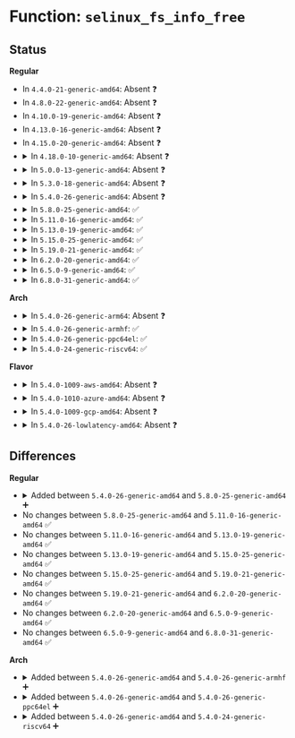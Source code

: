 # Function: <code>selinux_fs_info_free</code>

## Status
<b>Regular</b>
<ul>
<li>
In <code>4.4.0-21-generic-amd64</code>: Absent ❓
</li>
<li>
In <code>4.8.0-22-generic-amd64</code>: Absent ❓
</li>
<li>
In <code>4.10.0-19-generic-amd64</code>: Absent ❓
</li>
<li>
In <code>4.13.0-16-generic-amd64</code>: Absent ❓
</li>
<li>
In <code>4.15.0-20-generic-amd64</code>: Absent ❓
</li>
<li>
<details>
<summary>In <code>4.18.0-10-generic-amd64</code>: Absent ❓</summary>

```json
{
  "name": "selinux_fs_info_free",
  "collision_type": "Unique Static",
  "inline_type": "Selective",
  "funcs": [
    {
      "addr": 18446744071583056448,
      "name": "selinux_fs_info_free",
      "external": false,
      "loc": "security/selinux/selinuxfs.c:100",
      "file": "security/selinux/selinuxfs.c",
      "inline": "not declared, inlined",
      "caller_inline": [],
      "caller_func": [
        "security/selinux/selinuxfs.c:sel_kill_sb",
        "security/selinux/selinuxfs.c:sel_fill_super"
      ]
    }
  ],
  "symbols": [
    {
      "addr": 18446744071583056448,
      "name": "selinux_fs_info_free.isra.6",
      "section": ".text",
      "bind": "STB_LOCAL",
      "size": 110
    }
  ]
}
```
</details>
</li>
<li>
<details>
<summary>In <code>5.0.0-13-generic-amd64</code>: Absent ❓</summary>

```json
{
  "name": "selinux_fs_info_free",
  "collision_type": "Unique Static",
  "inline_type": "Selective",
  "funcs": [
    {
      "addr": 18446744071583170272,
      "name": "selinux_fs_info_free",
      "external": false,
      "loc": "security/selinux/selinuxfs.c:100",
      "file": "security/selinux/selinuxfs.c",
      "inline": "not declared, inlined",
      "caller_inline": [],
      "caller_func": [
        "security/selinux/selinuxfs.c:sel_kill_sb",
        "security/selinux/selinuxfs.c:sel_fill_super"
      ]
    }
  ],
  "symbols": [
    {
      "addr": 18446744071583170272,
      "name": "selinux_fs_info_free.isra.7",
      "section": ".text",
      "bind": "STB_LOCAL",
      "size": 110
    }
  ]
}
```
</details>
</li>
<li>
<details>
<summary>In <code>5.3.0-18-generic-amd64</code>: Absent ❓</summary>

```json
{
  "name": "selinux_fs_info_free",
  "collision_type": "Unique Static",
  "inline_type": "Selective",
  "funcs": [
    {
      "addr": 18446744071583357744,
      "name": "selinux_fs_info_free",
      "external": false,
      "loc": "security/selinux/selinuxfs.c:99",
      "file": "security/selinux/selinuxfs.c",
      "inline": "not declared, inlined",
      "caller_inline": [],
      "caller_func": [
        "security/selinux/selinuxfs.c:sel_kill_sb",
        "security/selinux/selinuxfs.c:sel_fill_super"
      ]
    }
  ],
  "symbols": [
    {
      "addr": 18446744071583357744,
      "name": "selinux_fs_info_free.isra.0",
      "section": ".text",
      "bind": "STB_LOCAL",
      "size": 110
    }
  ]
}
```
</details>
</li>
<li>
<details>
<summary>In <code>5.4.0-26-generic-amd64</code>: Absent ❓</summary>

```json
{
  "name": "selinux_fs_info_free",
  "collision_type": "Unique Static",
  "inline_type": "Selective",
  "funcs": [
    {
      "addr": 18446744071583463760,
      "name": "selinux_fs_info_free",
      "external": false,
      "loc": "security/selinux/selinuxfs.c:99",
      "file": "security/selinux/selinuxfs.c",
      "inline": "not declared, inlined",
      "caller_inline": [],
      "caller_func": [
        "security/selinux/selinuxfs.c:sel_kill_sb",
        "security/selinux/selinuxfs.c:sel_fill_super"
      ]
    }
  ],
  "symbols": [
    {
      "addr": 18446744071583463760,
      "name": "selinux_fs_info_free.isra.0",
      "section": ".text",
      "bind": "STB_LOCAL",
      "size": 110
    }
  ]
}
```
</details>
</li>
<li>
<details>
<summary>In <code>5.8.0-25-generic-amd64</code>: ✅</summary>

```c
void selinux_fs_info_free(struct super_block * sb)
```

```json
{
  "name": "selinux_fs_info_free",
  "collision_type": "Unique Static",
  "inline_type": "No",
  "funcs": [
    {
      "addr": 18446744071583801488,
      "name": "selinux_fs_info_free",
      "external": false,
      "loc": "security/selinux/selinuxfs.c:99",
      "file": "security/selinux/selinuxfs.c",
      "inline": "seen, unknown",
      "caller_inline": [],
      "caller_func": [
        "security/selinux/selinuxfs.c:sel_kill_sb",
        "security/selinux/selinuxfs.c:sel_fill_super"
      ]
    }
  ],
  "symbols": [
    {
      "addr": 18446744071583801488,
      "name": "selinux_fs_info_free",
      "section": ".text",
      "bind": "STB_LOCAL",
      "size": 120
    }
  ]
}
```
</details>
</li>
<li>
<details>
<summary>In <code>5.11.0-16-generic-amd64</code>: ✅</summary>

```c
void selinux_fs_info_free(struct super_block * sb)
```

```json
{
  "name": "selinux_fs_info_free",
  "collision_type": "Unique Static",
  "inline_type": "No",
  "funcs": [
    {
      "addr": 18446744071583922832,
      "name": "selinux_fs_info_free",
      "external": false,
      "loc": "security/selinux/selinuxfs.c:98",
      "file": "security/selinux/selinuxfs.c",
      "inline": "seen, unknown",
      "caller_inline": [],
      "caller_func": [
        "security/selinux/selinuxfs.c:sel_kill_sb",
        "security/selinux/selinuxfs.c:sel_fill_super"
      ]
    }
  ],
  "symbols": [
    {
      "addr": 18446744071583922832,
      "name": "selinux_fs_info_free",
      "section": ".text",
      "bind": "STB_LOCAL",
      "size": 120
    }
  ]
}
```
</details>
</li>
<li>
<details>
<summary>In <code>5.13.0-19-generic-amd64</code>: ✅</summary>

```c
void selinux_fs_info_free(struct super_block * sb)
```

```json
{
  "name": "selinux_fs_info_free",
  "collision_type": "Unique Static",
  "inline_type": "No",
  "funcs": [
    {
      "addr": 18446744071583949824,
      "name": "selinux_fs_info_free",
      "external": false,
      "loc": "security/selinux/selinuxfs.c:99",
      "file": "security/selinux/selinuxfs.c",
      "inline": "seen, unknown",
      "caller_inline": [],
      "caller_func": [
        "security/selinux/selinuxfs.c:sel_kill_sb",
        "security/selinux/selinuxfs.c:sel_fill_super"
      ]
    }
  ],
  "symbols": [
    {
      "addr": 18446744071583949824,
      "name": "selinux_fs_info_free",
      "section": ".text",
      "bind": "STB_LOCAL",
      "size": 120
    }
  ]
}
```
</details>
</li>
<li>
<details>
<summary>In <code>5.15.0-25-generic-amd64</code>: ✅</summary>

```c
void selinux_fs_info_free(struct super_block * sb)
```

```json
{
  "name": "selinux_fs_info_free",
  "collision_type": "Unique Static",
  "inline_type": "No",
  "funcs": [
    {
      "addr": 18446744071584314032,
      "name": "selinux_fs_info_free",
      "external": false,
      "loc": "security/selinux/selinuxfs.c:99",
      "file": "security/selinux/selinuxfs.c",
      "inline": "seen, unknown",
      "caller_inline": [],
      "caller_func": [
        "security/selinux/selinuxfs.c:sel_kill_sb",
        "security/selinux/selinuxfs.c:sel_fill_super"
      ]
    }
  ],
  "symbols": [
    {
      "addr": 18446744071584314032,
      "name": "selinux_fs_info_free",
      "section": ".text",
      "bind": "STB_LOCAL",
      "size": 120
    }
  ]
}
```
</details>
</li>
<li>
<details>
<summary>In <code>5.19.0-21-generic-amd64</code>: ✅</summary>

```c
void selinux_fs_info_free(struct super_block * sb)
```

```json
{
  "name": "selinux_fs_info_free",
  "collision_type": "Unique Static",
  "inline_type": "No",
  "funcs": [
    {
      "addr": 18446744071584933216,
      "name": "selinux_fs_info_free",
      "external": false,
      "loc": "security/selinux/selinuxfs.c:99",
      "file": "security/selinux/selinuxfs.c",
      "inline": "seen, unknown",
      "caller_inline": [],
      "caller_func": [
        "security/selinux/selinuxfs.c:sel_kill_sb",
        "security/selinux/selinuxfs.c:sel_fill_super"
      ]
    }
  ],
  "symbols": [
    {
      "addr": 18446744071584933216,
      "name": "selinux_fs_info_free",
      "section": ".text",
      "bind": "STB_LOCAL",
      "size": 130
    }
  ]
}
```
</details>
</li>
<li>
<details>
<summary>In <code>6.2.0-20-generic-amd64</code>: ✅</summary>

```c
void selinux_fs_info_free(struct super_block * sb)
```

```json
{
  "name": "selinux_fs_info_free",
  "collision_type": "Unique Static",
  "inline_type": "No",
  "funcs": [
    {
      "addr": 18446744071585644464,
      "name": "selinux_fs_info_free",
      "external": false,
      "loc": "security/selinux/selinuxfs.c:99",
      "file": "security/selinux/selinuxfs.c",
      "inline": "seen, unknown",
      "caller_inline": [],
      "caller_func": [
        "security/selinux/selinuxfs.c:sel_kill_sb",
        "security/selinux/selinuxfs.c:sel_fill_super"
      ]
    }
  ],
  "symbols": [
    {
      "addr": 18446744071585644464,
      "name": "selinux_fs_info_free",
      "section": ".text",
      "bind": "STB_LOCAL",
      "size": 130
    }
  ]
}
```
</details>
</li>
<li>
<details>
<summary>In <code>6.5.0-9-generic-amd64</code>: ✅</summary>

```c
void selinux_fs_info_free(struct super_block * sb)
```

```json
{
  "name": "selinux_fs_info_free",
  "collision_type": "Unique Static",
  "inline_type": "No",
  "funcs": [
    {
      "addr": 18446744071585874208,
      "name": "selinux_fs_info_free",
      "external": false,
      "loc": "security/selinux/selinuxfs.c:97",
      "file": "security/selinux/selinuxfs.c",
      "inline": "seen, unknown",
      "caller_inline": [],
      "caller_func": [
        "security/selinux/selinuxfs.c:sel_kill_sb",
        "security/selinux/selinuxfs.c:sel_fill_super"
      ]
    }
  ],
  "symbols": [
    {
      "addr": 18446744071585874208,
      "name": "selinux_fs_info_free",
      "section": ".text",
      "bind": "STB_LOCAL",
      "size": 130
    }
  ]
}
```
</details>
</li>
<li>
<details>
<summary>In <code>6.8.0-31-generic-amd64</code>: ✅</summary>

```c
void selinux_fs_info_free(struct super_block * sb)
```

```json
{
  "name": "selinux_fs_info_free",
  "collision_type": "Unique Static",
  "inline_type": "No",
  "funcs": [
    {
      "addr": 18446744071586122896,
      "name": "selinux_fs_info_free",
      "external": false,
      "loc": "security/selinux/selinuxfs.c:97",
      "file": "security/selinux/selinuxfs.c",
      "inline": "seen, unknown",
      "caller_inline": [],
      "caller_func": [
        "security/selinux/selinuxfs.c:sel_kill_sb",
        "security/selinux/selinuxfs.c:sel_fill_super"
      ]
    }
  ],
  "symbols": [
    {
      "addr": 18446744071586122896,
      "name": "selinux_fs_info_free",
      "section": ".text",
      "bind": "STB_LOCAL",
      "size": 126
    }
  ]
}
```
</details>
</li>
</ul>
<b>Arch</b>
<ul>
<li>
<details>
<summary>In <code>5.4.0-26-generic-arm64</code>: Absent ❓</summary>

```json
{
  "name": "selinux_fs_info_free",
  "collision_type": "Unique Static",
  "inline_type": "Selective",
  "funcs": [
    {
      "addr": 18446603336495226112,
      "name": "selinux_fs_info_free",
      "external": false,
      "loc": "security/selinux/selinuxfs.c:99",
      "file": "security/selinux/selinuxfs.c",
      "inline": "not declared, inlined",
      "caller_inline": [],
      "caller_func": [
        "security/selinux/selinuxfs.c:sel_kill_sb",
        "security/selinux/selinuxfs.c:sel_fill_super"
      ]
    }
  ],
  "symbols": [
    {
      "addr": 18446603336495226112,
      "name": "selinux_fs_info_free.isra.0",
      "section": ".text",
      "bind": "STB_LOCAL",
      "size": 124
    }
  ]
}
```
</details>
</li>
<li>
<details>
<summary>In <code>5.4.0-26-generic-armhf</code>: ✅</summary>

```c
void selinux_fs_info_free(struct super_block * sb)
```

```json
{
  "name": "selinux_fs_info_free",
  "collision_type": "Unique Static",
  "inline_type": "No",
  "funcs": [
    {
      "addr": 3228604168,
      "name": "selinux_fs_info_free",
      "external": false,
      "loc": "security/selinux/selinuxfs.c:99",
      "file": "security/selinux/selinuxfs.c",
      "inline": "seen, unknown",
      "caller_inline": [],
      "caller_func": [
        "security/selinux/selinuxfs.c:sel_kill_sb",
        "security/selinux/selinuxfs.c:sel_fill_super"
      ]
    }
  ],
  "symbols": [
    {
      "addr": 3228604168,
      "name": "selinux_fs_info_free",
      "section": ".text",
      "bind": "STB_LOCAL",
      "size": 120
    }
  ]
}
```
</details>
</li>
<li>
<details>
<summary>In <code>5.4.0-26-generic-ppc64el</code>: ✅</summary>

```c
void selinux_fs_info_free(struct super_block * sb)
```

```json
{
  "name": "selinux_fs_info_free",
  "collision_type": "Unique Static",
  "inline_type": "No",
  "funcs": [
    {
      "addr": 13835058055289181280,
      "name": "selinux_fs_info_free",
      "external": false,
      "loc": "security/selinux/selinuxfs.c:99",
      "file": "security/selinux/selinuxfs.c",
      "inline": "seen, unknown",
      "caller_inline": [],
      "caller_func": [
        "security/selinux/selinuxfs.c:sel_kill_sb",
        "security/selinux/selinuxfs.c:sel_fill_super"
      ]
    }
  ],
  "symbols": [
    {
      "addr": 13835058055289181280,
      "name": "selinux_fs_info_free",
      "section": ".text",
      "bind": "STB_LOCAL",
      "size": 196
    }
  ]
}
```
</details>
</li>
<li>
<details>
<summary>In <code>5.4.0-24-generic-riscv64</code>: ✅</summary>

```c
void selinux_fs_info_free(struct super_block * sb)
```

```json
{
  "name": "selinux_fs_info_free",
  "collision_type": "Unique Static",
  "inline_type": "No",
  "funcs": [
    {
      "addr": 18446743936274451184,
      "name": "selinux_fs_info_free",
      "external": false,
      "loc": "security/selinux/selinuxfs.c:99",
      "file": "security/selinux/selinuxfs.c",
      "inline": "seen, unknown",
      "caller_inline": [],
      "caller_func": [
        "security/selinux/selinuxfs.c:sel_kill_sb",
        "security/selinux/selinuxfs.c:sel_fill_super"
      ]
    }
  ],
  "symbols": [
    {
      "addr": 18446743936274451184,
      "name": "selinux_fs_info_free",
      "section": ".text",
      "bind": "STB_LOCAL",
      "size": 128
    }
  ]
}
```
</details>
</li>
</ul>
<b>Flavor</b>
<ul>
<li>
<details>
<summary>In <code>5.4.0-1009-aws-amd64</code>: Absent ❓</summary>

```json
{
  "name": "selinux_fs_info_free",
  "collision_type": "Unique Static",
  "inline_type": "Selective",
  "funcs": [
    {
      "addr": 18446744071583432496,
      "name": "selinux_fs_info_free",
      "external": false,
      "loc": "security/selinux/selinuxfs.c:99",
      "file": "security/selinux/selinuxfs.c",
      "inline": "not declared, inlined",
      "caller_inline": [],
      "caller_func": [
        "security/selinux/selinuxfs.c:sel_kill_sb",
        "security/selinux/selinuxfs.c:sel_fill_super"
      ]
    }
  ],
  "symbols": [
    {
      "addr": 18446744071583432496,
      "name": "selinux_fs_info_free.isra.0",
      "section": ".text",
      "bind": "STB_LOCAL",
      "size": 110
    }
  ]
}
```
</details>
</li>
<li>
<details>
<summary>In <code>5.4.0-1010-azure-amd64</code>: Absent ❓</summary>

```json
{
  "name": "selinux_fs_info_free",
  "collision_type": "Unique Static",
  "inline_type": "Selective",
  "funcs": [
    {
      "addr": 18446744071583369568,
      "name": "selinux_fs_info_free",
      "external": false,
      "loc": "security/selinux/selinuxfs.c:99",
      "file": "security/selinux/selinuxfs.c",
      "inline": "not declared, inlined",
      "caller_inline": [],
      "caller_func": [
        "security/selinux/selinuxfs.c:sel_kill_sb",
        "security/selinux/selinuxfs.c:sel_fill_super"
      ]
    }
  ],
  "symbols": [
    {
      "addr": 18446744071583369568,
      "name": "selinux_fs_info_free.isra.0",
      "section": ".text",
      "bind": "STB_LOCAL",
      "size": 110
    }
  ]
}
```
</details>
</li>
<li>
<details>
<summary>In <code>5.4.0-1009-gcp-amd64</code>: Absent ❓</summary>

```json
{
  "name": "selinux_fs_info_free",
  "collision_type": "Unique Static",
  "inline_type": "Selective",
  "funcs": [
    {
      "addr": 18446744071583416272,
      "name": "selinux_fs_info_free",
      "external": false,
      "loc": "security/selinux/selinuxfs.c:99",
      "file": "security/selinux/selinuxfs.c",
      "inline": "not declared, inlined",
      "caller_inline": [],
      "caller_func": [
        "security/selinux/selinuxfs.c:sel_kill_sb",
        "security/selinux/selinuxfs.c:sel_fill_super"
      ]
    }
  ],
  "symbols": [
    {
      "addr": 18446744071583416272,
      "name": "selinux_fs_info_free.isra.0",
      "section": ".text",
      "bind": "STB_LOCAL",
      "size": 110
    }
  ]
}
```
</details>
</li>
<li>
<details>
<summary>In <code>5.4.0-26-lowlatency-amd64</code>: Absent ❓</summary>

```json
{
  "name": "selinux_fs_info_free",
  "collision_type": "Unique Static",
  "inline_type": "Selective",
  "funcs": [
    {
      "addr": 18446744071583512432,
      "name": "selinux_fs_info_free",
      "external": false,
      "loc": "security/selinux/selinuxfs.c:99",
      "file": "security/selinux/selinuxfs.c",
      "inline": "not declared, inlined",
      "caller_inline": [],
      "caller_func": [
        "security/selinux/selinuxfs.c:sel_kill_sb",
        "security/selinux/selinuxfs.c:sel_fill_super"
      ]
    }
  ],
  "symbols": [
    {
      "addr": 18446744071583512432,
      "name": "selinux_fs_info_free.isra.0",
      "section": ".text",
      "bind": "STB_LOCAL",
      "size": 110
    }
  ]
}
```
</details>
</li>
</ul>

## Differences
<b>Regular</b>
<ul>
<li>
<details>
<summary>Added between <code>5.4.0-26-generic-amd64</code> and <code>5.8.0-25-generic-amd64</code> ➕</summary>

```c
void selinux_fs_info_free(struct super_block * sb)
```
</details>
</li>
<li>
No changes between <code>5.8.0-25-generic-amd64</code> and <code>5.11.0-16-generic-amd64</code> ✅
</li>
<li>
No changes between <code>5.11.0-16-generic-amd64</code> and <code>5.13.0-19-generic-amd64</code> ✅
</li>
<li>
No changes between <code>5.13.0-19-generic-amd64</code> and <code>5.15.0-25-generic-amd64</code> ✅
</li>
<li>
No changes between <code>5.15.0-25-generic-amd64</code> and <code>5.19.0-21-generic-amd64</code> ✅
</li>
<li>
No changes between <code>5.19.0-21-generic-amd64</code> and <code>6.2.0-20-generic-amd64</code> ✅
</li>
<li>
No changes between <code>6.2.0-20-generic-amd64</code> and <code>6.5.0-9-generic-amd64</code> ✅
</li>
<li>
No changes between <code>6.5.0-9-generic-amd64</code> and <code>6.8.0-31-generic-amd64</code> ✅
</li>
</ul>
<b>Arch</b>
<ul>
<li>
<details>
<summary>Added between <code>5.4.0-26-generic-amd64</code> and <code>5.4.0-26-generic-armhf</code> ➕</summary>

```c
void selinux_fs_info_free(struct super_block * sb)
```
</details>
</li>
<li>
<details>
<summary>Added between <code>5.4.0-26-generic-amd64</code> and <code>5.4.0-26-generic-ppc64el</code> ➕</summary>

```c
void selinux_fs_info_free(struct super_block * sb)
```
</details>
</li>
<li>
<details>
<summary>Added between <code>5.4.0-26-generic-amd64</code> and <code>5.4.0-24-generic-riscv64</code> ➕</summary>

```c
void selinux_fs_info_free(struct super_block * sb)
```
</details>
</li>
</ul>
